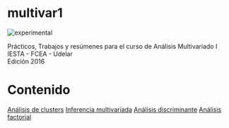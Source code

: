 # multivar1  

![experimental](https://img.shields.io/badge/lifecycle-experimental-orange.svg)

Prácticos, Trabajos y resúmenes para el curso de Análisis Multivariado I  
IESTA - FCEA - Udelar  
Edición 2016

# Contenido

[Análisis de clusters](https://github.com/daczarne/multivar1/tree/master/01.%20Clusters)
[Inferencia multivariada](https://github.com/daczarne/multivar1/tree/master/02.%20Inferencia%20Multivariada)
[Análisis discriminante]()
[Análisis factorial]()

